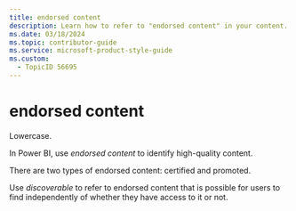 ```yaml
---
title: endorsed content
description: Learn how to refer to "endorsed content" in your content.
ms.date: 03/18/2024
ms.topic: contributor-guide
ms.service: microsoft-product-style-guide
ms.custom:
  - TopicID 56695
---
```



# endorsed content

Lowercase.

In Power BI, use *endorsed content* to identify high-quality content.

There are two types of endorsed content: certified and promoted.

Use *discoverable* to refer to endorsed content that is possible for users to find independently of whether they have access to it or not.



